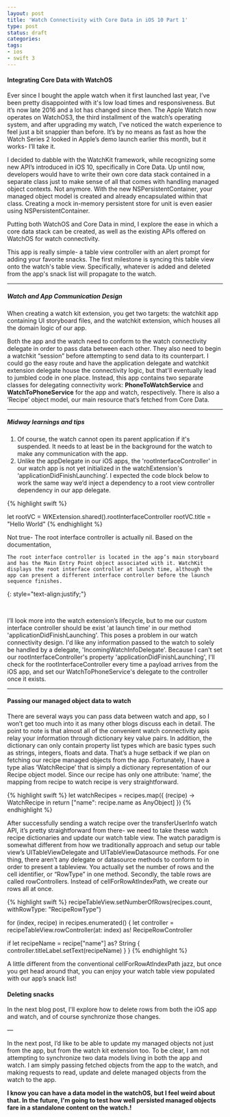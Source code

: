 ```yaml
---
layout: post
title: 'Watch Connectivity with Core Data in iOS 10 Part 1'
type: post
status: draft
categories:
tags:
- ios
- swift 3
---
```


#### Integrating Core Data with WatchOS

Ever since I bought the apple watch when it first launched last year, I’ve been pretty disappointed with it's low load times and responsiveness. But it’s now late 2016 and a lot has changed since then. The Apple Watch now operates on WatchOS3, the third installment of the watch’s operating system, and after upgrading my watch, I've noticed the watch experience to feel just a bit snappier than before. It’s by no means as fast as how the Watch Series 2 looked in Apple’s demo launch earlier this month, but it works- I’ll take it.

<!--more-->

I decided to dabble with the WatchKit framework, while recognizing some new API’s introduced in iOS 10, specifically in Core Data. Up until now, developers would have to write their own core data stack contained in a separate class just to make sense of all that comes with handling managed object contexts. Not anymore. With the new NSPersistentContainer, your managed object model is created and already encapsulated within that class. Creating a mock in-memory persistent store for unit is even easier using NSPersistentContainer.

Putting both WatchOS and Core Data in mind, I explore the ease in which a core data stack can be created, as well as the existing APIs offered on WatchOS for watch connectivity.


This app is really simple- a table view controller with an alert prompt for adding your favorite snacks. The first milestone is syncing this table view onto the watch's table view. Specifically, whatever is added and deleted from the app's snack list will propagate to the watch.

---

##### **Watch and App Communication Design**
When creating a watch kit extension, you get two targets: the watchkit app containing UI storyboard files, and the watchkit extension, which houses all the domain logic of our app.

Both the app and the watch need to conform to the watch connectivity delegate in order to pass data between each other. They also need to begin a watchkit “session” before attempting to send data to its counterpart. I could go the easy route and have the application delegate and watchkit extension delegate house the connectivity logic, but that'll eventually lead to jumbled code in one place. Instead, this app contains two separate classes for delegating connectivity work: **PhoneToWatchService** and **WatchToPhoneService** for the app and watch, respectively. There is also a ’Recipe’ object model, our main resource that’s fetched from Core Data.

---

##### _Midway learnings and tips_
1. Of course, the watch cannot open its parent application if it's suspended. It needs to at least be in the background for the watch to make any communication with the app.
2. Unlike the appDelegate in our iOS apps, the 'rootInterfaceController' in our watch app is not yet initialized in the watchExtension's ‘applicationDidFinishLaunching’. I expected the code block below to work the same way we’d inject a dependency to a root view controller dependency in our app delegate.

{% highlight swift %}

let rootVC = WKExtension.shared().rootInterfaceController
rootVC.title = "Hello World"
{% endhighlight %}

Not true- The root interface controller is actually nil. Based on the documentation,

```
The root interface controller is located in the app’s main storyboard and has the Main Entry Point object associated with it. WatchKit displays the root interface controller at launch time, although the app can present a different interface controller before the launch sequence finishes.
```
{: style="text-align:justify;"}

<br>

 I’ll look more into the watch extension’s lifecycle, but to me our custom interface controller should be exist 'at launch time' in our method 'applicationDidFinishLaunching'. This poses a problem in our watch connectivity design. I'd like any information passed to the watch to solely be handled by a delegate, 'IncomingWatchInfoDelegate'. Because I can't set our rootInterfaceController's property 'applicationDidFinishLaunching', I'll check for the rootInterfaceController every time a payload arrives from the iOS app, and set our WatchToPhoneService's delegate to the controller once it exists.

---

#### Passing our managed object data to watch
There are several ways you can pass data between watch and app, so I won’t get too much into it as many other blogs discuss each in detail. The point to note is that almost all of the convenient watch connectivity apis relay your information through dictionary key value pairs. In addition, the dictionary can only contain property list types which are basic types such as strings, integers, floats and data. That’s a huge setback if we plan on fetching our recipe managed objects from the app. Fortunately, I have a type alias ‘WatchRecipe’ that is simply a dictionary representation of our Recipe object model. Since our recipe has only one attribute: ‘name’, the mapping from recipe to watch recipe is very straightforward.

{% highlight swift %}
let watchRecipes = recipes.map({ (recipe) -> WatchRecipe in
  return ["name": recipe.name as AnyObject]
})
{% endhighlight %}

After successfully sending a watch recipe over the transferUserInfo watch API, it’s pretty straightforward from there- we need to take these watch recipe dictionaries and update our watch table view. The watch paradigm is somewhat different from how we traditionally approach and setup our table view’s UITableViewDelegate and UITableViewDatasource methods. For one thing, there aren’t any delegate or datasource methods to conform to in order to present a tableview. You actually set the number of rows and the cell identifier, or “RowType” in one method. Secondly, the table rows are called rowControllers. Instead of cellForRowAtIndexPath, we create our rows all at once.

{% highlight swift %}
recipeTableView.setNumberOfRows(recipes.count, withRowType: "RecipeRowType")

for (index, recipe) in recipes.enumerated() {
  let controller = recipeTableView.rowController(at: index) as! RecipeRowController

  if let recipeName = recipe["name"] as? String {
    controller.titleLabel.setText(recipeName)
  }
}
{% endhighlight %}

A little different from the conventional cellForRowAtIndexPath jazz, but once you get head around that, you can enjoy your watch table view populated with our app’s snack list!

#### Deleting snacks



In the next blog post, I'll explore how to delete rows from both the iOS app and watch, and of course synchronize those changes.

—

In the next post, I’d like to be able to update my managed objects not just from the app, but from the watch kit extension too. To be clear, I am not attempting to synchronize two data models living in both the app and watch. I am simply passing fetched objects from the app to the watch, and making requests to read, update and delete managed objects from the watch to the app.

**I know you can have a data model in the watchOS, but I feel weird about that. In the future, I'm going to test how well persisted managed objects fare in a standalone content on the watch.!**
